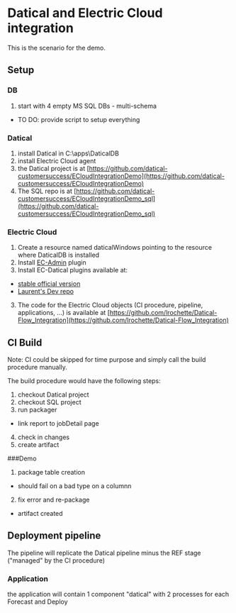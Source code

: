 # Datical and Electric Cloud integration 

This is the scenario for the demo.
## Setup

### DB
1. start with 4 empty MS SQL DBs - multi-schema
  - TO DO: provide script to setup everything
 
### Datical
1. install Datical in C:\apps\DaticalDB
2. install Electric Cloud agent
2. the Datical project is at [https://github.com/datical-customersuccess/ECloudIntegrationDemo](https://github.com/datical-customersuccess/ECloudIntegrationDemo)
3. The SQL repo is at [https://github.com/datical-customersuccess/ECloudIntegrationDemo_sql](https://github.com/datical-customersuccess/ECloudIntegrationDemo_sql)


### Electric Cloud
1. Create a resource named daticalWindows pointing to the resource where DaticalDB is installed
2. Install [EC-Admin](https://github.com/electric-cloud/EC-Admin) plugin
2. Install EC-Datical plugins available at:
  - [stable official version](https://github.com/electric-cloud/EC-Datical)
  - [Laurent's Dev repo](https://github.com/lrochette/EC-Datical)
3. The code for the Electric Cloud objects (CI procedure, pipeline, applications, ...) is available at [https://github.com/lrochette/Datical-Flow_Integration](https://github.com/lrochette/Datical-Flow_Integration)


## CI Build
Note: CI could be skipped for time purpose and simply call the build procedure manually.

The build procedure would have the following steps:

1. checkout Datical project
2. checkout SQL project
3. run packager
  - link report to jobDetail page
4. check in changes
5. create artifact


###Demo
1. package table creation
  - should fail on a bad type on a columnn
2. fix error and re-package
  - artifact created

## Deployment pipeline  
The pipeline will replicate the Datical pipeline minus the REF stage ("managed" by the CI procedure)

### Application
the application will contain 1 component "datical" with 2 processes for each Forecast and Deploy